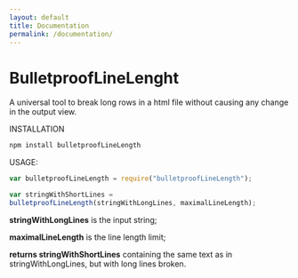 ```yaml
---
layout: default
title: Documentation
permalink: /documentation/
---
```


# BulletproofLineLenght

A universal tool to break long rows in a html file without causing any change in the output view.

INSTALLATION

```js
npm install bulletproofLineLength
```

USAGE:

```js
var bulletproofLineLength = require("bulletproofLineLength");

var stringWithShortLines = 
bulletproofLineLength(stringWithLongLines, maximalLineLength);
```
**stringWithLongLines** is the input string;

**maximalLineLength** is the line length limit;

**returns stringWithShortLines** containing the same text as in stringWithLongLines, but with long lines broken.
